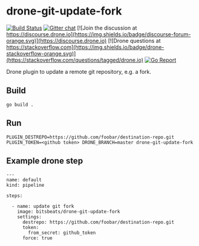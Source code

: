 # drone-git-update-fork

[![Build Status](https://cloud.drone.io/api/badges/bitsbeats/drone-git-update-fork/status.svg)](https://cloud.drone.io/bitsbeats/drone-git-update-fork)
[![Gitter chat](https://badges.gitter.im/drone/drone.png)](https://gitter.im/drone/drone)
[![Join the discussion at https://discourse.drone.io](https://img.shields.io/badge/discourse-forum-orange.svg)](https://discourse.drone.io)
[![Drone questions at https://stackoverflow.com](https://img.shields.io/badge/drone-stackoverflow-orange.svg)](https://stackoverflow.com/questions/tagged/drone.io)
[![Go Report](https://goreportcard.com/badge/github.com/bitsbeats/drone-git-update-fork)](https://goreportcard.com/badge/github.com/bitsbeats/drone-git-update-fork)

Drone plugin to update a remote git repository, e.g. a fork.

## Build
```console
go build .
```

## Run

```console
PLUGIN_DESTREPO=https://github.com/foobar/destination-repo.git PLUGIN_TOKEN=<github token> DRONE_BRANCH=master drone-git-update-fork
```

## Example drone step

```console
---
name: default
kind: pipeline

steps:

  - name: update git fork
    image: bitsbeats/drone-git-update-fork
    settings:
      destrepo: https://github.com/foobar/destination-repo.git
      token:
        from_secret: github_token
      force: true

```
